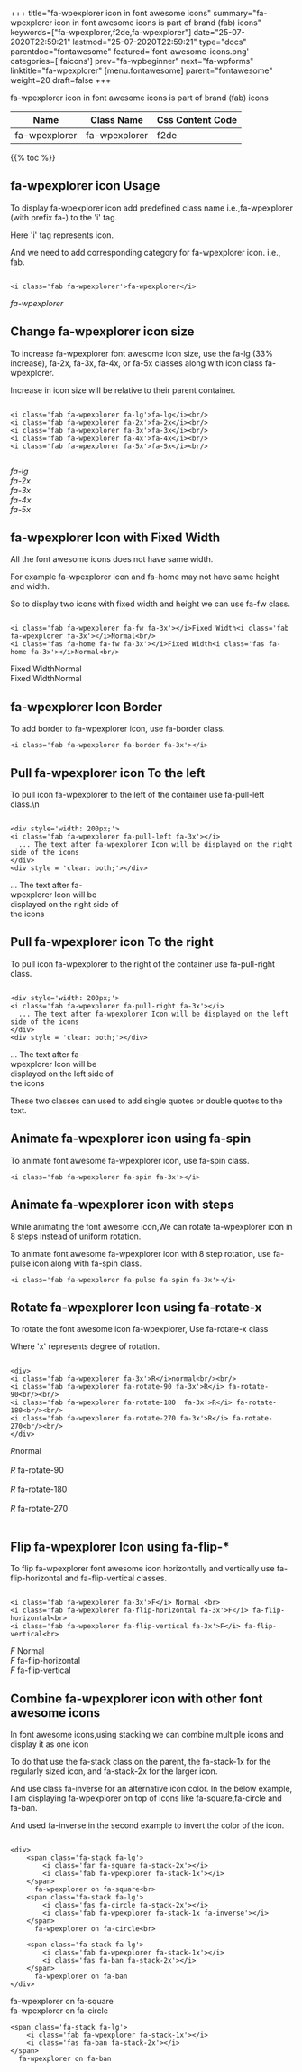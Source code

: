 +++
title="fa-wpexplorer icon in font awesome icons"
summary="fa-wpexplorer icon in font awesome icons is part of brand (fab) icons"
keywords=["fa-wpexplorer,f2de,fa-wpexplorer"]
date="25-07-2020T22:59:21"
lastmod="25-07-2020T22:59:21"
type="docs"
parentdoc="fontawesome"
featured='font-awesome-icons.png'
categories=['faicons']
prev="fa-wpbeginner"
next="fa-wpforms"
linktitle="fa-wpexplorer"
[menu.fontawesome]
parent="fontawesome"
weight=20
draft=false
+++


fa-wpexplorer icon in font awesome icons is part of brand (fab) icons

<div class='table-responsive'><table class='table'><thead><tr><th>Name</th><th>Class Name</th><th>Css Content Code</th></tr></thead><tbody><tr><td>fa-wpexplorer</td><td>fa-wpexplorer</td><td>f2de</td></tr></tbody></table></div>


{{% toc %}}


## fa-wpexplorer icon Usage

To display fa-wpexplorer icon add predefined class name i.e.,fa-wpexplorer (with prefix fa-) to the 'i' tag.

Here 'i' tag represents icon.

And we need to add corresponding category for fa-wpexplorer icon. i.e., fab.


```

<i class='fab fa-wpexplorer'>fa-wpexplorer</i>
```

<i class='fab fa-wpexplorer'>fa-wpexplorer</i>




## Change fa-wpexplorer icon size
To increase fa-wpexplorer font awesome icon size, use the fa-lg (33% increase), fa-2x, fa-3x, fa-4x, or fa-5x classes along with icon class fa-wpexplorer.

Increase in icon size will be relative to their parent container. 

```

<i class='fab fa-wpexplorer fa-lg'>fa-lg</i><br/>
<i class='fab fa-wpexplorer fa-2x'>fa-2x</i><br/>
<i class='fab fa-wpexplorer fa-3x'>fa-3x</i><br/>
<i class='fab fa-wpexplorer fa-4x'>fa-4x</i><br/>
<i class='fab fa-wpexplorer fa-5x'>fa-5x</i><br/>
            
```

<i class='fab fa-wpexplorer fa-lg'>fa-lg</i><br/>
<i class='fab fa-wpexplorer fa-2x'>fa-2x</i><br/>
<i class='fab fa-wpexplorer fa-3x'>fa-3x</i><br/>
<i class='fab fa-wpexplorer fa-4x'>fa-4x</i><br/>
<i class='fab fa-wpexplorer fa-5x'>fa-5x</i><br/>
            



## fa-wpexplorer Icon with Fixed Width 

All the font awesome icons does not have same width.

For example fa-wpexplorer icon and fa-home may not have same height and width.

So to display two icons with fixed width and height we can use fa-fw class.


```

<i class='fab fa-wpexplorer fa-fw fa-3x'></i>Fixed Width<i class='fab fa-wpexplorer fa-3x'></i>Normal<br/>
<i class='fas fa-home fa-fw fa-3x'></i>Fixed Width<i class='fas fa-home fa-3x'></i>Normal<br/>
```

<i class='fab fa-wpexplorer fa-fw fa-3x'></i>Fixed Width<i class='fab fa-wpexplorer fa-3x'></i>Normal<br/>
<i class='fas fa-home fa-fw fa-3x'></i>Fixed Width<i class='fas fa-home fa-3x'></i>Normal<br/>



## fa-wpexplorer Icon Border 

To add border to fa-wpexplorer icon, use fa-border class.


```
<i class='fab fa-wpexplorer fa-border fa-3x'></i>

```
<i class='fab fa-wpexplorer fa-border fa-3x'></i>





## Pull fa-wpexplorer icon To the left

To pull icon fa-wpexplorer to the left of the container use fa-pull-left class.\n

```

<div style='width: 200px;'>
<i class='fab fa-wpexplorer fa-pull-left fa-3x'></i>
  ... The text after fa-wpexplorer Icon will be displayed on the right side of the icons
</div>
<div style = 'clear: both;'></div>
```

<div style='width: 200px;'>
<i class='fab fa-wpexplorer fa-pull-left fa-3x'></i>
  ... The text after fa-wpexplorer Icon will be displayed on the right side of the icons
</div>
<div style = 'clear: both;'></div>




## Pull fa-wpexplorer icon To the right
To pull icon fa-wpexplorer to the right of the container use fa-pull-right class.

```

<div style='width: 200px;'>
<i class='fab fa-wpexplorer fa-pull-right fa-3x'></i>
  ... The text after fa-wpexplorer Icon will be displayed on the left side of the icons
</div>
<div style = 'clear: both;'></div>
```

<div style='width: 200px;'>
<i class='fab fa-wpexplorer fa-pull-right fa-3x'></i>
  ... The text after fa-wpexplorer Icon will be displayed on the left side of the icons
</div>
<div style = 'clear: both;'></div>

These two classes can used to add single quotes or double quotes to the text.


## Animate fa-wpexplorer icon using fa-spin
To animate font awesome fa-wpexplorer icon, use fa-spin class.

```
<i class='fab fa-wpexplorer fa-spin fa-3x'></i>
```
<i class='fab fa-wpexplorer fa-spin fa-3x'></i>




## Animate fa-wpexplorer icon with steps
While animating the font awesome icon,We can rotate fa-wpexplorer icon in 8 steps instead of uniform rotation.

To animate font awesome fa-wpexplorer icon with 8 step rotation, use fa-pulse icon along with fa-spin class.


```
<i class='fab fa-wpexplorer fa-pulse fa-spin fa-3x'></i>

```
<i class='fab fa-wpexplorer fa-pulse fa-spin fa-3x'></i>





## Rotate fa-wpexplorer Icon using fa-rotate-x
To rotate the font awesome icon fa-wpexplorer, Use fa-rotate-x class

Where 'x' represents degree of rotation.


```

<div>
<i class='fab fa-wpexplorer fa-3x'>R</i>normal<br/><br/>
<i class='fab fa-wpexplorer fa-rotate-90 fa-3x'>R</i> fa-rotate-90<br/><br/> 
<i class='fab fa-wpexplorer fa-rotate-180  fa-3x'>R</i> fa-rotate-180<br/><br/> 
<i class='fab fa-wpexplorer fa-rotate-270 fa-3x'>R</i> fa-rotate-270<br/><br/>
</div>
```

<div>
<i class='fab fa-wpexplorer fa-3x'>R</i>normal<br/><br/>
<i class='fab fa-wpexplorer fa-rotate-90 fa-3x'>R</i> fa-rotate-90<br/><br/> 
<i class='fab fa-wpexplorer fa-rotate-180  fa-3x'>R</i> fa-rotate-180<br/><br/> 
<i class='fab fa-wpexplorer fa-rotate-270 fa-3x'>R</i> fa-rotate-270<br/><br/>
</div>




## Flip fa-wpexplorer Icon using fa-flip-*
To flip fa-wpexplorer font awesome icon horizontally and vertically use fa-flip-horizontal and fa-flip-vertical classes. 

```

<i class='fab fa-wpexplorer fa-3x'>F</i> Normal <br>
<i class='fab fa-wpexplorer fa-flip-horizontal fa-3x'>F</i> fa-flip-horizontal<br>
<i class='fab fa-wpexplorer fa-flip-vertical fa-3x'>F</i> fa-flip-vertical<br>
```

<i class='fab fa-wpexplorer fa-3x'>F</i> Normal <br>
<i class='fab fa-wpexplorer fa-flip-horizontal fa-3x'>F</i> fa-flip-horizontal<br>
<i class='fab fa-wpexplorer fa-flip-vertical fa-3x'>F</i> fa-flip-vertical<br>




## Combine fa-wpexplorer icon with other font awesome icons
In font awesome icons,using stacking we can combine multiple icons and display it as one icon 

To do that use the fa-stack class on the parent, the fa-stack-1x for the regularly sized icon, and fa-stack-2x for the larger icon.

And use class fa-inverse for an alternative icon color. 
In the below example, I am displaying fa-wpexplorer on top of icons like fa-square,fa-circle and fa-ban.

And used fa-inverse in the second example to invert the color of the icon.

```

<div>
    <span class='fa-stack fa-lg'>
        <i class='far fa-square fa-stack-2x'></i>
        <i class='fab fa-wpexplorer fa-stack-1x'></i>
    </span>
      fa-wpexplorer on fa-square<br>
    <span class='fa-stack fa-lg'>
        <i class='fas fa-circle fa-stack-2x'></i>
        <i class='fab fa-wpexplorer fa-stack-1x fa-inverse'></i>
    </span>
      fa-wpexplorer on fa-circle<br>

    <span class='fa-stack fa-lg'>
        <i class='fab fa-wpexplorer fa-stack-1x'></i>
        <i class='fas fa-ban fa-stack-2x'></i>
    </span>
      fa-wpexplorer on fa-ban
</div>
```

<div>
    <span class='fa-stack fa-lg'>
        <i class='far fa-square fa-stack-2x'></i>
        <i class='fab fa-wpexplorer fa-stack-1x'></i>
    </span>
      fa-wpexplorer on fa-square<br>
    <span class='fa-stack fa-lg'>
        <i class='fas fa-circle fa-stack-2x'></i>
        <i class='fab fa-wpexplorer fa-stack-1x fa-inverse'></i>
    </span>
      fa-wpexplorer on fa-circle<br>

    <span class='fa-stack fa-lg'>
        <i class='fab fa-wpexplorer fa-stack-1x'></i>
        <i class='fas fa-ban fa-stack-2x'></i>
    </span>
      fa-wpexplorer on fa-ban
</div>






